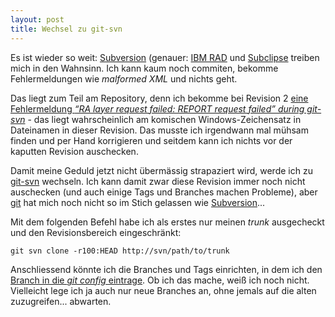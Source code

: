 ```yaml
---
layout: post
title: Wechsel zu git-svn
---
```

Es ist wieder so weit: [Subversion][0] (genauer: [IBM RAD][1] und [Subclipse][2] treiben mich in den Wahnsinn. Ich kann kaum noch commiten, bekomme Fehlermeldungen wie *malformed XML* und nichts geht.

Das liegt zum Teil am Repository, denn ich bekomme bei Revision 2 [eine Fehlermeldung *“RA layer request failed: REPORT request failed” during git-svn*][3] - das liegt wahrscheinlich am komischen Windows-Zeichensatz in Dateinamen in dieser Revision. Das musste ich irgendwann mal mühsam finden und per Hand korrigieren und seitdem kann ich nichts vor der kaputten Revision auschecken.

Damit meine Geduld jetzt nicht übermässig strapaziert wird, werde ich zu [git-svn][4] wechseln. Ich kann damit zwar diese Revision immer noch nicht auschecken (und auch einige Tags und Branches machen Probleme), aber [git][5] hat mich noch nicht so im Stich gelassen wie [Subversion][0]...

Mit dem folgenden Befehl habe ich als erstes nur meinen *trunk* ausgecheckt und den Revisionsbereich eingeschränkt:

    git svn clone -r100:HEAD http://svn/path/to/trunk

Anschliessend könnte ich die Branches und Tags einrichten, in dem ich den [Branch in die *git config* eintrage][6]. Ob ich das mache, weiß ich noch nicht. Vielleicht lege ich ja auch nur neue Branches an, ohne jemals auf die alten zuzugreifen... abwarten.

[0]: http://subversion.apache.org/
[1]: http://www-01.ibm.com/software/awdtools/developer/application/
[2]: http://www.eclipse.org/subversive/
[3]: http://stackoverflow.com/q/8451480/834
[4]: http://git-scm.com/docs/git-svn
[5]: http://git-svm.com/
[6]: http://stackoverflow.com/q/296975/834

